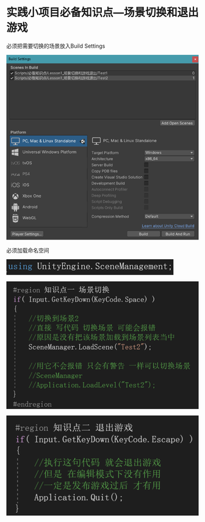 # 实践小项目必备知识点—场景切换和退出游戏

必须把需要切换的场景放入Build Settings

![d5abdc749185f774cca390a8c700e40a.png](image/d5abdc749185f774cca390a8c700e40a.png)

必须加载命名空间

![edcfaed01c9dc32ae39b4966b8a7426e.png](image/edcfaed01c9dc32ae39b4966b8a7426e.png)

![39bb2e6d3040e4556217f9fdbf38723a.png](image/39bb2e6d3040e4556217f9fdbf38723a.png)

![b9d9b0381ef75cc332fff395025102ce.png](image/b9d9b0381ef75cc332fff395025102ce.png)

